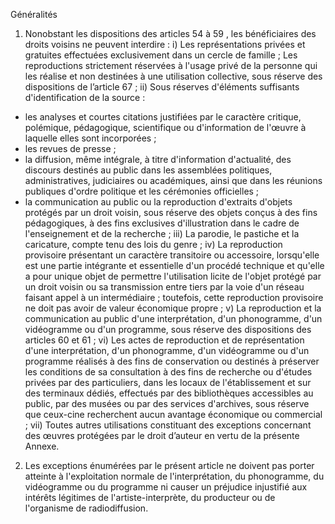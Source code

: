 Généralités
1) Nonobstant les dispositions des articles 54 à 59 , les bénéficiaires des droits voisins ne
peuvent interdire :
i) Les représentations privées et gratuites effectuées
exclusivement dans un cercle de famille ; Les reproductions
strictement réservées à l'usage privé de la personne qui les
réalise et non destinées à une utilisation collective, sous
réserve des dispositions de l’article 67 ;
ii) Sous réserves d'éléments suffisants d'identification de la
source :
- les analyses et courtes citations justifiées par le
caractère critique, polémique, pédagogique,
scientifique ou d'information de l'œuvre à laquelle
elles sont incorporées ;
- les revues de presse ;
- la diffusion, même intégrale, à titre d'information
d'actualité, des discours destinés au public dans les
assemblées politiques, administratives, judiciaires
ou académiques, ainsi que dans les réunions
publiques d'ordre politique et les cérémonies
officielles ;
- la communication au public ou la reproduction
d'extraits d'objets protégés par un droit voisin, sous
réserve des objets conçus à des fins pédagogiques,
à des fins exclusives d'illustration dans le cadre de
l'enseignement et de la recherche ;
iii) La parodie, le pastiche et la caricature, compte tenu des
lois du genre ;
iv) La reproduction provisoire présentant un caractère
transitoire ou accessoire, lorsqu'elle est une partie
intégrante et essentielle d'un procédé technique et qu'elle
a pour unique objet de permettre l'utilisation licite de
l'objet protégé par un droit voisin ou sa transmission entre
tiers par la voie d'un réseau faisant appel à un
intermédiaire ; toutefois, cette reproduction provisoire ne
doit pas avoir de valeur économique propre ;
v) La reproduction et la communication au public d'une
interprétation, d'un phonogramme, d'un vidéogramme ou
d'un programme, sous réserve des dispositions des articles
60 et 61 ;
vi) Les actes de reproduction et de représentation d'une
interprétation, d'un phonogramme, d'un vidéogramme ou
d'un programme réalisés à des fins de conservation ou
destinés à préserver les conditions de sa consultation à des
fins de recherche ou d'études privées par des particuliers,
dans les locaux de l'établissement et sur des terminaux
dédiés, effectués par des bibliothèques accessibles au
public, par des musées ou par des services d'archives, sous
réserve que ceux-cine recherchent aucun avantage
économique ou commercial ;
vii) Toutes autres utilisations constituant des exceptions
concernant des œuvres protégées par le droit d’auteur en
vertu de la présente Annexe.
2) Les exceptions énumérées par le présent article ne doivent pas porter atteinte à
l'exploitation normale de l'interprétation, du phonogramme, du vidéogramme ou du
programme ni causer un préjudice injustifié aux intérêts légitimes de l'artiste-interprète,
du producteur ou de l'organisme de radiodiffusion.